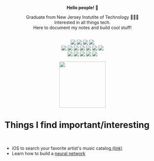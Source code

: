 <html>

 <p align="center"><b>Hello people! 🤝 </b></p>

<body>

<p align="center">
 Graduate from New Jersey Instutite of Technology 👨🏾‍💻<br>
 Interested in all things tech.<br>
 Here to document my notes and build cool stuff!<br>
 <br>
</p>

<p align="center">
<img src="https://img.shields.io/badge/-html-orange"/>
<img src="https://img.shields.io/badge/-css-blue"/>
<img src="https://img.shields.io/badge/-javascript-yellow"/>
<img src="https://img.shields.io/badge/-swift-red"/><br>
<img src="https://img.shields.io/badge/-postgres-green"/>
<img src="https://img.shields.io/badge/-visual_studio_code-blue"/> 
<img src="https://img.shields.io/badge/-MySQL-yellowgreen"/>
<img src="https://img.shields.io/badge/-XCode-grey"/>
<img src="https://img.shields.io/badge/-node.js-critical"/>
 <img src="https://img.shields.io/badge/-Python-yellow"/>
<img src="https://img.shields.io/badge/-express-brightgreen"/><br>
<img src="https://img.shields.io/badge/-Postman-lightgrey"/>
<img src="https://img.shields.io/badge/-Burpsuite-yellow"/>
<img src="https://img.shields.io/badge/-Jupyter_Notebook-orange"/>
<img src="https://img.shields.io/badge/-objective_C-blue"/>
<img src="https://img.shields.io/badge/-linux-grey"/>
 
 <p align="center">
  <img height="150em" src="https://github-readme-stats.vercel.app/api/top-langs/?username=chakane3&?exclude_repo=nn-credit-data,natural-language-processing-for-finance&hide=jupyter%20notebook,objective-c,SCSS,R,Ruby,Shell&layout=compact&langs_count=12" />
 </p>


<p>
  <h1>Things I find important/interesting</h1><br>
  
  <ul>
  <li>
   iOS to search your favorite artist's music catalog<a href="https://github.com/chakane3/MusixMatch-Artist-Catalog-Search"> (link)</a>
  </li>
  <li>
    Learn how to build a <a href="https://github.com/chakane3/nn-credit-data">neural network</a>
  </li>
  </ul>
  
</p>



</body>
</html>


